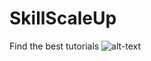 # SkillScaleUp
Find the best tutorials 
![alt-text](https://github.com/dish34/SkillScaleUp/blob/master/gif/SkillProject2.gif)


